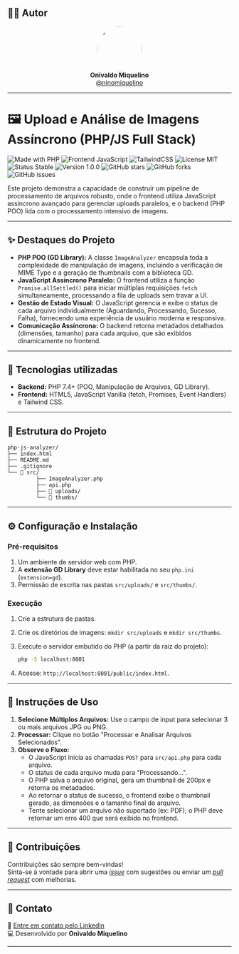 ## 👨‍💻 Autor

<div align="center">
  <img src="https://avatars.githubusercontent.com/ninomiquelino" width="100" height="100" style="border-radius: 50%">
  <br>
  <strong>Onivaldo Miquelino</strong>
  <br>
  <a href="https://github.com/ninomiquelino">@ninomiquelino</a>
</div>

---

# 🖼️ Upload e Análise de Imagens Assíncrono (PHP/JS Full Stack)

![Made with PHP](https://img.shields.io/badge/PHP-777BB4?logo=php&logoColor=white)
![Frontend JavaScript](https://img.shields.io/badge/Frontend-JavaScript-F7DF1E?logo=javascript&logoColor=black)
![TailwindCSS](https://img.shields.io/badge/TailwindCSS-38B2AC?logo=tailwindcss&logoColor=white)
![License MIT](https://img.shields.io/badge/License-MIT-green)
![Status Stable](https://img.shields.io/badge/Status-Stable-success)
![Version 1.0.0](https://img.shields.io/badge/Version-1.0.0-blue)
![GitHub stars](https://img.shields.io/github/stars/NinoMiquelino/php-js-analyzer?style=social)
![GitHub forks](https://img.shields.io/github/forks/NinoMiquelino/php-js-analyzer?style=social)
![GitHub issues](https://img.shields.io/github/issues/NinoMiquelino/php-js-analyzer)

Este projeto demonstra a capacidade de construir um pipeline de processamento de arquivos robusto, onde o frontend utiliza JavaScript assíncrono avançado para gerenciar uploads paralelos, e o backend (PHP POO) lida com o processamento intensivo de imagens.

---

## ✨ Destaques do Projeto

* **PHP POO (GD Library):** A classe `ImageAnalyzer` encapsula toda a complexidade de manipulação de imagens, incluindo a verificação de MIME Type e a geração de thumbnails com a biblioteca GD.
* **JavaScript Assíncrono Paralelo:** O frontend utiliza a função `Promise.allSettled()` para iniciar múltiplas requisições `fetch` simultaneamente, processando a fila de uploads sem travar a UI.
* **Gestão de Estado Visual:** O JavaScript gerencia e exibe o status de cada arquivo individualmente (Aguardando, Processando, Sucesso, Falha), fornecendo uma experiência de usuário moderna e responsiva.
* **Comunicação Assíncrona:** O backend retorna metadados detalhados (dimensões, tamanho) para cada arquivo, que são exibidos dinamicamente no frontend.

---

## 🧠 Tecnologias utilizadas

* **Backend:** PHP 7.4+ (POO, Manipulação de Arquivos, GD Library).
* **Frontend:** HTML5, JavaScript Vanilla (fetch, Promises, Event Handlers) e Tailwind CSS.

---

## 🧩 Estrutura do Projeto

```
php-js-analyzer/
├── index.html
├── README.md
├── .gitignore
└── 📁 src/
         ├── ImageAnalyzer.php
         ├── api.php
         ├── 📁 uploads/
         └── 📁 thumbs/        
```
---

## ⚙️ Configuração e Instalação

### Pré-requisitos

1.  Um ambiente de servidor web com PHP.
2.  A **extensão GD Library** deve estar habilitada no seu `php.ini` (`extension=gd`).
3.  Permissão de escrita nas pastas `src/uploads/` e `src/thumbs/`.

### Execução

1.  Crie a estrutura de pastas.
2.  Crie os diretórios de imagens: `mkdir src/uploads` e `mkdir src/thumbs`.
3.  Execute o servidor embutido do PHP (a partir da raiz do projeto):

    ```bash
    php -S localhost:8001
    ```

4.  Acesse: `http://localhost:8001/public/index.html`.

---

## 📝 Instruções de Uso

1.  **Selecione Múltiplos Arquivos:** Use o campo de input para selecionar 3 ou mais arquivos JPG ou PNG.
2.  **Processar:** Clique no botão "Processar e Analisar Arquivos Selecionados".
3.  **Observe o Fluxo:**
    * O JavaScript inicia as chamadas `POST` para `src/api.php` para cada arquivo.
    * O status de cada arquivo muda para "Processando...".
    * O PHP salva o arquivo original, gera um thumbnail de 200px e retorna os metadados.
    * Ao retornar o status de sucesso, o frontend exibe o thumbnail gerado, as dimensões e o tamanho final do arquivo.
    * Tente selecionar um arquivo não suportado (ex: PDF); o PHP deve retornar um erro 400 que será exibido no frontend.

---

## 🤝 Contribuições
Contribuições são sempre bem-vindas!  
Sinta-se à vontade para abrir uma [*issue*](https://github.com/NinoMiquelino/php-js-analyzer/issues) com sugestões ou enviar um [*pull request*](https://github.com/NinoMiquelino/php-js-analyzer/pulls) com melhorias.

---

## 💬 Contato
📧 [Entre em contato pelo LinkedIn](https://www.linkedin.com/in/onivaldomiquelino/)  
💻 Desenvolvido por **Onivaldo Miquelino**

---

